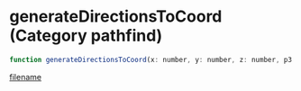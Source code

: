 # generateDirectionsToCoord (Category pathfind)

```js
function generateDirectionsToCoord(x: number, y: number, z: number, p3: boolean, direction: floatPtr, vehicle: floatPtr, distToNxJunction: floatPtr): Array
```

[filename](generateDirectionsToCoord_m.md ':include')